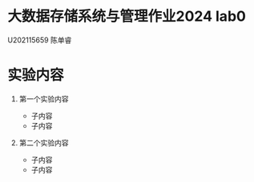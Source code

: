 # 大数据存储系统与管理作业2024 lab0

U202115659 陈单睿

# 实验内容

1. 第一个实验内容

    * 子内容
    * 子内容
    
2. 第二个实验内容

    * 子内容
    * 子内容

